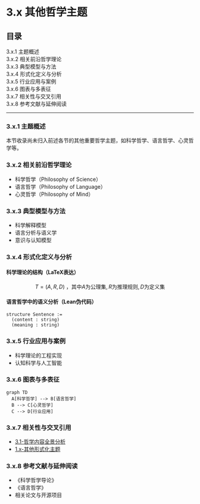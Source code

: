 # 3.x 其他哲学主题

## 目录

3.x.1 主题概述  
3.x.2 相关前沿哲学理论  
3.x.3 典型模型与方法  
3.x.4 形式化定义与分析  
3.x.5 行业应用与案例  
3.x.6 图表与多表征  
3.x.7 相关性与交叉引用  
3.x.8 参考文献与延伸阅读  

---

### 3.x.1 主题概述

本节收录尚未归入前述各节的其他重要哲学主题，如科学哲学、语言哲学、心灵哲学等。

### 3.x.2 相关前沿哲学理论

- 科学哲学（Philosophy of Science）
- 语言哲学（Philosophy of Language）
- 心灵哲学（Philosophy of Mind）

### 3.x.3 典型模型与方法

- 科学解释模型
- 语言分析与语义学
- 意识与认知模型

### 3.x.4 形式化定义与分析

#### 科学理论的结构（LaTeX表达）

$$
T = (A, R, D)\ \text{，其中}A\text{为公理集}, R\text{为推理规则}, D\text{为定义集}
$$

#### 语言哲学中的语义分析（Lean伪代码）

```lean
structure Sentence :=
  (content : string)
  (meaning : string)
```

### 3.x.5 行业应用与案例

- 科学理论的工程实现
- 认知科学与人工智能

### 3.x.6 图表与多表征

```mermaid
graph TD
  A[科学哲学] --> B[语言哲学]
  B --> C[心灵哲学]
  C --> D[行业应用]
```

### 3.x.7 相关性与交叉引用

- [3.1-哲学内容全景分析](./3.1-哲学内容全景分析.md)
- [1.x-其他形式化主题](../1-形式化理论/1.x-其他形式化主题.md)

### 3.x.8 参考文献与延伸阅读

- 《科学哲学导论》
- 《语言哲学》
- 相关论文与开源项目
